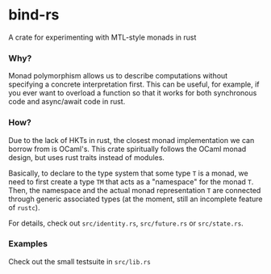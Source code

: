 # bind-rs
A crate for experimenting with MTL-style monads in rust

### Why?
Monad polymorphism allows us to describe computations without specifying a
concrete interpretation first. This can be useful, for example, if you ever want
to overload a function so that it works for both synchronous code and
async/await code in rust.

### How?
Due to the lack of HKTs in rust, the closest monad implementation we can borrow
from is OCaml's. This crate spiritually follows the OCaml monad design, but uses
rust traits instead of modules.

Basically, to declare to the type system that some type `T` is a monad, we need
to first create a type `TM` that acts as a "namespace" for the monad `T`. Then, the
namespace and the actual monad representation `T` are connected through generic
associated types (at the moment, still an incomplete feature of `rustc`).

For details, check out `src/identity.rs`, `src/future.rs` or `src/state.rs`.

### Examples
Check out the small testsuite in `src/lib.rs`
